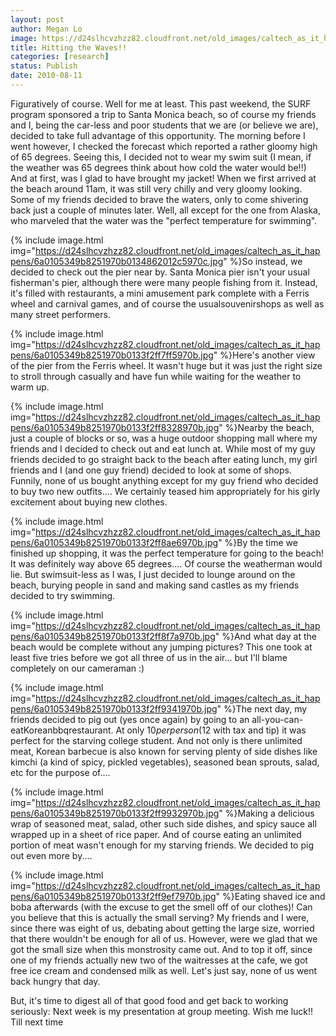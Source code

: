 ```yaml
---
layout: post
author: Megan Lo
image: https://d24slhcvzhzz82.cloudfront.net/old_images/caltech_as_it_happens/6a0105349b8251970b0134862010f4970c.jpg
title: Hitting the Waves!!
categories: [research]
status: Publish
date: 2010-08-11
---
```



Figuratively of course. Well for me at least. This past weekend, the SURF program sponsored a trip to Santa Monica beach, so of course my friends and I, being the car-less and poor students that we are (or believe we are), decided to take full advantage of this opportunity. The morning before I went however, I checked the forecast which reported a rather gloomy high of 65 degrees. Seeing this, I decided not to wear my swim suit (I mean, if the weather was 65 degrees think about how cold the water would be!!)
And at first, was I glad to have brought my jacket! When we first arrived at the beach around 11am, it was still very chilly and very gloomy looking. Some of my friends decided to brave the waters, only to come shivering back just a couple of minutes later. Well, all except for the one from Alaska, who marveled that the water was the "perfect temperature for swimming".


{% include image.html img="https://d24slhcvzhzz82.cloudfront.net/old_images/caltech_as_it_happens/6a0105349b8251970b0134862012c5970c.jpg" %}So instead, we decided to check out the pier near by. Santa Monica pier isn't your usual fisherman's pier, although there were many people fishing from it. Instead, it's filled with restaurants, a mini amusement park complete with a Ferris wheel and carnival games, and of course the usualsouvenirshops as well as many street performers.


{% include image.html img="https://d24slhcvzhzz82.cloudfront.net/old_images/caltech_as_it_happens/6a0105349b8251970b0133f2ff7ff5970b.jpg" %}Here's another view of the pier from the Ferris wheel. It wasn't huge but it was just the right size to stroll through casually and have fun while waiting for the weather to warm up.


{% include image.html img="https://d24slhcvzhzz82.cloudfront.net/old_images/caltech_as_it_happens/6a0105349b8251970b0133f2ff8328970b.jpg" %}Nearby the beach, just a couple of blocks or so, was a huge outdoor shopping mall where my friends and I decided to check out and eat lunch at. While most of my guy friends decided to go straight back to the beach after eating lunch, my girl friends and I (and one guy friend) decided to look at some of shops. Funnily, none of us bought anything except for my guy friend who decided to buy two new outfits.... We certainly teased him appropriately for his girly excitement about buying new clothes.


{% include image.html img="https://d24slhcvzhzz82.cloudfront.net/old_images/caltech_as_it_happens/6a0105349b8251970b0133f2ff8ae6970b.jpg" %}By the time we finished up shopping, it was the perfect temperature for going to the beach! It was definitely way above 65 degrees.... Of course the weatherman would lie. But swimsuit-less as I was, I just decided to lounge around on the beach, burying people in sand and making sand castles as my friends decided to try swimming.


{% include image.html img="https://d24slhcvzhzz82.cloudfront.net/old_images/caltech_as_it_happens/6a0105349b8251970b0133f2ff8f7a970b.jpg" %}And what day at the beach would be complete without any jumping pictures? This one took at least five tries before we got all three of us in the air... but I'll blame completely on our cameraman :)

{% include image.html img="https://d24slhcvzhzz82.cloudfront.net/old_images/caltech_as_it_happens/6a0105349b8251970b0133f2ff9341970b.jpg" %}The next day, my friends decided to pig out (yes once again) by going to an all-you-can-eatKoreanbbqrestaurant. At only $10 per person ($12 with tax and tip) it was perfect for the starving college student. And not only is there unlimited meat, Korean barbecue is also known for serving plenty of side dishes like kimchi (a kind of spicy, pickled vegetables), seasoned bean sprouts, salad, etc for the purpose of....


{% include image.html img="https://d24slhcvzhzz82.cloudfront.net/old_images/caltech_as_it_happens/6a0105349b8251970b0133f2ff9932970b.jpg" %}Making a delicious wrap of seasoned meat, salad, other such side dishes, and spicy sauce all wrapped up in a sheet of rice paper. And of course eating an unlimited portion of meat wasn't enough for my starving friends. We decided to pig out even more by....


{% include image.html img="https://d24slhcvzhzz82.cloudfront.net/old_images/caltech_as_it_happens/6a0105349b8251970b0133f2ff9ef7970b.jpg" %}Eating shaved ice and boba afterwards (with the excuse to get the smell off of our clothes)! Can you believe that this is actually the small serving? My friends and I were, since there was eight of us, debating about getting the large size, worried that there wouldn't be enough for all of us. However, were we glad that we got the small size when this monstrosity came out. And to top it off, since one of my friends actually new two of the waitresses at the cafe, we got free ice cream and condensed milk as well. Let's just say, none of us went back hungry that day.

But, it's time to digest all of that good food and get back to working seriously: Next week is my presentation at group meeting. Wish me luck!! Till next time

